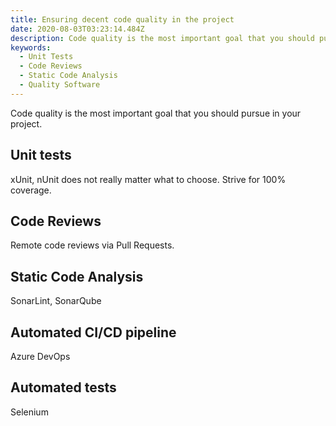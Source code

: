 ```yaml
---
title: Ensuring decent code quality in the project
date: 2020-08-03T03:23:14.484Z
description: Code quality is the most important goal that you should pursue in your project.
keywords:
  - Unit Tests
  - Code Reviews
  - Static Code Analysis
  - Quality Software
---
```

Code quality is the most important goal that you should pursue in your project.

## Unit tests

xUnit, nUnit does not really matter what to choose. Strive for 100% coverage.

## Code Reviews

Remote code reviews via Pull Requests.

## Static Code Analysis

SonarLint, SonarQube

## Automated CI/CD pipeline

Azure DevOps

## Automated tests

Selenium